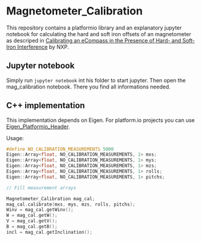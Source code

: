 # Magnetometer_Calibration
This repository contains a platformio library and an explanatory jupyter notebook for calculating the hard and soft iron offsets of an magnetometer as descriped in [Calibrating an eCompass in the Presence of Hard- and Soft-Iron Interference](https://www.nxp.com/docs/en/application-note/AN4246.pdf) by NXP.

## Jupyter notebook

Simply run `jupyter notebook` int his folder to start jupyter. Then open the mag_calibration notebook. There you find all informations needed.

## C++ implementation

This implementation depends on Eigen. For platform.io projects you can use [Eigen_Platformio_Header](https://github.com/hobbeshunter/Eigen_Platformio_Header).

Usage:
```C++
#define NO_CALIBRATION_MEASUREMENTS 5000
Eigen::Array<float, NO_CALIBRATION_MEASUREMENTS, 1> mxs;
Eigen::Array<float, NO_CALIBRATION_MEASUREMENTS, 1> mys;
Eigen::Array<float, NO_CALIBRATION_MEASUREMENTS, 1> mzs;
Eigen::Array<float, NO_CALIBRATION_MEASUREMENTS, 1> rolls;
Eigen::Array<float, NO_CALIBRATION_MEASUREMENTS, 1> pitchs;

// Fill measurement arrays

Magnetometer_Calibration mag_cal;
mag_cal.calibrate(mxs, mys, mzs, rolls, pitchs);
Winv = mag_cal.getWinv();
W = mag_cal.getW();
V = mag_cal.getV();
B = mag_cal.getB();
incl = mag_cal.getInclination();
```
